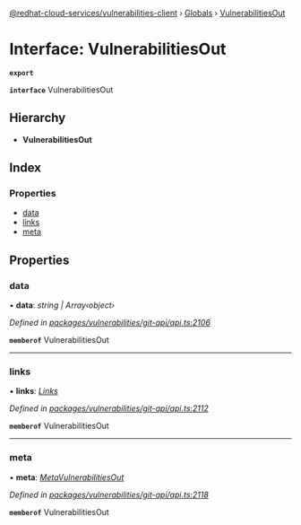[@redhat-cloud-services/vulnerabilities-client](../README.md) › [Globals](../globals.md) › [VulnerabilitiesOut](vulnerabilitiesout.md)

# Interface: VulnerabilitiesOut

**`export`** 

**`interface`** VulnerabilitiesOut

## Hierarchy

* **VulnerabilitiesOut**

## Index

### Properties

* [data](vulnerabilitiesout.md#data)
* [links](vulnerabilitiesout.md#links)
* [meta](vulnerabilitiesout.md#meta)

## Properties

###  data

• **data**: *string | Array‹object›*

*Defined in [packages/vulnerabilities/git-api/api.ts:2106](https://github.com/RedHatInsights/javascript-clients/blob/master/packages/vulnerabilities/git-api/api.ts#L2106)*

**`memberof`** VulnerabilitiesOut

___

###  links

• **links**: *[Links](links.md)*

*Defined in [packages/vulnerabilities/git-api/api.ts:2112](https://github.com/RedHatInsights/javascript-clients/blob/master/packages/vulnerabilities/git-api/api.ts#L2112)*

**`memberof`** VulnerabilitiesOut

___

###  meta

• **meta**: *[MetaVulnerabilitiesOut](metavulnerabilitiesout.md)*

*Defined in [packages/vulnerabilities/git-api/api.ts:2118](https://github.com/RedHatInsights/javascript-clients/blob/master/packages/vulnerabilities/git-api/api.ts#L2118)*

**`memberof`** VulnerabilitiesOut
